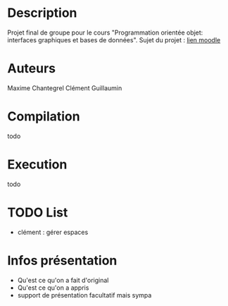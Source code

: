 # Description

Projet final de groupe pour le cours "Programmation orientée objet: interfaces graphiques et bases de données".
Sujet du projet : [lien moodle](https://moodle2425.centralelille.fr/pluginfile.php/23913/mod_resource/content/4/le3_poo_projet.pdf)

# Auteurs

Maxime Chantegrel
Clément Guillaumin

# Compilation
todo 

# Execution
todo


# TODO List

- clément : gérer espaces

# Infos présentation

- Qu'est ce qu'on a fait d'original
- Qu'est ce qu'on a appris
- support de présentation facultatif mais sympa